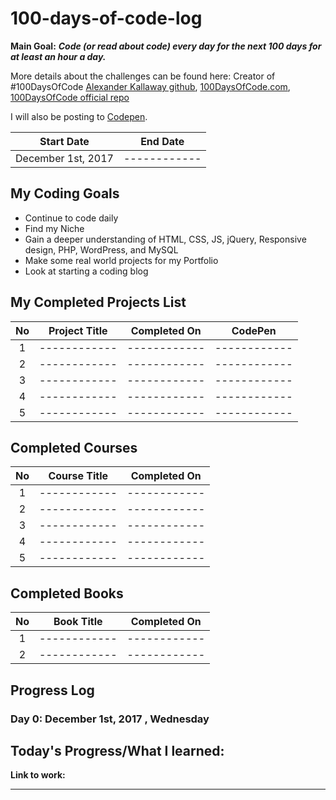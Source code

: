 # 100-days-of-code-log

**Main Goal:** ***Code (or read about code) every day for the next 100 days for at least an hour a day.***

More details about the challenges can be found here:
Creator of #100DaysOfCode [Alexander Kallaway github](https://github.com/Kallaway "Alexander Kallaway"),  [100DaysOfCode.com](http://100daysofcode.com/ "100daysofcode.com"),
[100DaysOfCode official repo](https://github.com/Kallaway/100-days-of-code "the official repo")


I will also be posting to [Codepen](https://codepen.io/AlxCrmr/).

|  Start Date | End Date |
| ------------ | ------------ |
| December 1st, 2017 | ------------ |


## My Coding Goals
- Continue to code daily
- Find my Niche
- Gain a deeper understanding of HTML, CSS, JS, jQuery, Responsive design, PHP, WordPress, and MySQL
- Make some real world projects for my Portfolio
- Look at starting a coding blog


## My Completed Projects List

| No  |  Project Title  |  Completed On | CodePen |
| :------------: | ------------ | :------------: | ------------ |
| 1  | ------------ |------------ | ------------ |
| 2  | ------------ |------------ | ------------ |
| 3  | ------------ |------------ | ------------ |
| 4  | ------------ |------------ | ------------ |
| 5  |  ------------ |------------ | ------------ |



## Completed Courses

| No  |  Course Title  |  Completed On |
| :------------: | ------------ | :------------: |
| 1  |  ------------ |------------ |
| 2 |  ------------ |------------ |
| 3 |  ------------ |------------ |
| 4 |  ------------ |------------ |
| 5  |  ------------ |------------ |



## Completed Books
| No  |  Book Title  |  Completed On |
| :------------: | ------------ | :------------: |
| 1  |  ------------| ------------ |
| 2  |  ------------| ------------ |


## Progress Log

### Day 0: December 1st, 2017 , Wednesday

**Today's Progress/What I learned**:
-

**Link to work:**


------------
